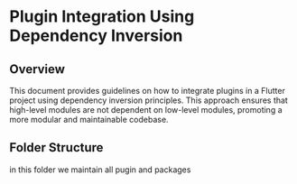 # Plugin Integration Using Dependency Inversion

## Overview
This document provides guidelines on how to integrate plugins in a Flutter project using dependency inversion principles. This approach ensures that high-level modules are not dependent on low-level modules, promoting a more modular and maintainable codebase.

## Folder Structure
in this folder we maintain all pugin and packages 